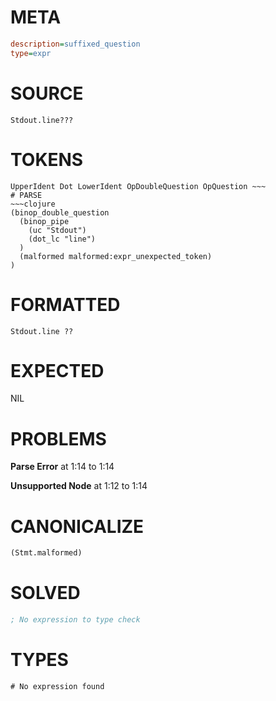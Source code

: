 # META
~~~ini
description=suffixed_question
type=expr
~~~
# SOURCE
~~~roc
Stdout.line???
~~~
# TOKENS
~~~text
UpperIdent Dot LowerIdent OpDoubleQuestion OpQuestion ~~~
# PARSE
~~~clojure
(binop_double_question
  (binop_pipe
    (uc "Stdout")
    (dot_lc "line")
  )
  (malformed malformed:expr_unexpected_token)
)
~~~
# FORMATTED
~~~roc
Stdout.line ?? 
~~~
# EXPECTED
NIL
# PROBLEMS
**Parse Error**
at 1:14 to 1:14

**Unsupported Node**
at 1:12 to 1:14

# CANONICALIZE
~~~clojure
(Stmt.malformed)
~~~
# SOLVED
~~~clojure
; No expression to type check
~~~
# TYPES
~~~roc
# No expression found
~~~
